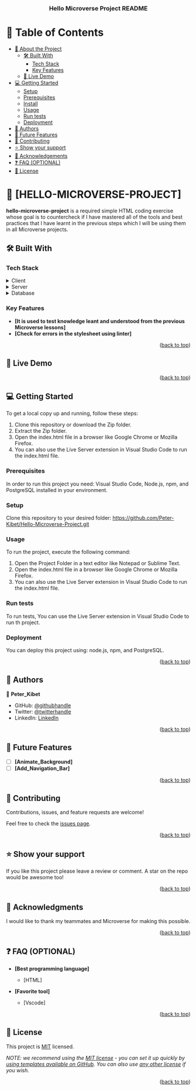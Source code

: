 <a name="readme-top"></a>

<div align="center">

  <br/>

  <h3><b>Hello Microverse Project README</b></h3>

</div>


# 📗 Table of Contents

- [📖 About the Project](#about-project)
  - [🛠 Built With](#built-with)
    - [Tech Stack](#tech-stack)
    - [Key Features](#key-features)
  - [🚀 Live Demo](#live-demo)
- [💻 Getting Started](#getting-started)
  - [Setup](#setup)
  - [Prerequisites](#prerequisites)
  - [Install](#install)
  - [Usage](#usage)
  - [Run tests](#run-tests)
  - [Deployment](#deployment)
- [👥 Authors](#authors)
- [🔭 Future Features](#future-features)
- [🤝 Contributing](#contributing)
- [⭐️ Show your support](#support)
- [🙏 Acknowledgements](#acknowledgements)
- [❓ FAQ (OPTIONAL)](#faq)
- [📝 License](#license)

<!-- PROJECT DESCRIPTION -->

# 📖 [HELLO-MICROVERSE-PROJECT] <a name="about-project"></a>


**hello-microverse-project** is a required simple HTML coding exercise whose goal is to countercheck if I have mastered all of the tools and best practices that I have learnt in the previous steps which I will be using them in all Microverse projects.

## 🛠 Built With <a name="built-with"></a>

### Tech Stack <a name="tech-stack"></a>

<details>
  <summary>Client</summary>
  <ul>
    <li><a href="https://reactjs.org/">HTML</a></li>
  </ul>
</details>

<details>
  <summary>Server</summary>
  <ul>
    <li><a href="https://expressjs.com/"></a></li>
  </ul>
</details>

<details>
<summary>Database</summary>
  <ul>
    <li><a href="https://www.postgresql.org/"></a></li>
  </ul>
</details>

### Key Features <a name="key-features"></a>


- **[It is used to test knowledge leant and understood from the previous Microverse lessons]**
- **[Check for errors in the stylesheet using linter]**

<p align="right">(<a href="#readme-top">back to top</a>)</p>


## 🚀 Live Demo <a name="live-demo"></a>



<p align="right">(<a href="#readme-top">back to top</a>)</p>

## 💻 Getting Started <a name="getting-started"></a>


To get a local copy up and running, follow these steps:

1. Clone this repository or download the Zip folder.
2. Extract the Zip folder.
3. Open the index.html file in a browser like Google Chrome or Mozilla Firefox.
4. You can also use the Live Server extension in Visual Studio Code to run the index.html file.

### Prerequisites

In order to run this project you need: Visual Studio Code, Node.js, npm, and PostgreSQL installed in your environment.

### Setup

Clone this repository to your desired folder: <https://github.com/Peter-Kibet/Hello-Microverse-Project.git>

### Usage

To run the project, execute the following command:

1. Open the Project Folder in a text editor like Notepad or Sublime Text.
2. Open the index.html file in a browser like Google Chrome or Mozilla Firefox.
3. You can also use the Live Server extension in Visual Studio Code to run the index.html file.


### Run tests

To run tests, You can use the Live Server extension in Visual Studio Code to run th project.


### Deployment

You can deploy this project using: node.js, npm, and PostgreSQL.

<p align="right">(<a href="#readme-top">back to top</a>)</p>


## 👥 Authors <a name="authors"></a>


👤 **Peter_Kibet**

- GitHub: [@githubhandle](https://github.com/Peter-Kibet)
- Twitter: [@twitterhandle](https://twitter.com/Peter_Montana_J)
- LinkedIn: [LinkedIn](https://www.linkedin.com/in/peter-jk-077148195/?lipi=urn%3Ali%3Apage%3Ad_flagship3_feed%3BRtNdLwX9S4KxQRQYgnD7qQ%3D%3D)

<p align="right">(<a href="#readme-top">back to top</a>)</p>


## 🔭 Future Features <a name="future-features"></a>


- [ ] **[Animate_Background]**
- [ ] **[Add_Navigation_Bar]**

<p align="right">(<a href="#readme-top">back to top</a>)</p>

## 🤝 Contributing <a name="contributing"></a>

Contributions, issues, and feature requests are welcome!

Feel free to check the [issues page](../../issues/).

<p align="right">(<a href="#readme-top">back to top</a>)</p>


## ⭐️ Show your support <a name="support"></a>

If you like this project please leave a review or comment. A star on the repo would be awesome too!


<p align="right">(<a href="#readme-top">back to top</a>)</p>


## 🙏 Acknowledgments <a name="acknowledgements"></a>

I would like to thank my teammates and Microverse for making this possible.
<p align="right">(<a href="#readme-top">back to top</a>)</p>


## ❓ FAQ (OPTIONAL) <a name="faq"></a>


- **[Best programming language]**

  - [HTML]

- **[Favorite tool]**

  - [Vscode]

<p align="right">(<a href="#readme-top">back to top</a>)</p>


## 📝 License <a name="license"></a>

This project is [MIT](./License.md) licensed.

_NOTE: we recommend using the [MIT license](https://choosealicense.com/licenses/mit/) - you can set it up quickly by [using templates available on GitHub](https://docs.github.com/en/communities/setting-up-your-project-for-healthy-contributions/adding-a-license-to-a-repository). You can also use [any other license](https://choosealicense.com/licenses/) if you wish._

<p align="right">(<a href="#readme-top">back to top</a>)</p>
